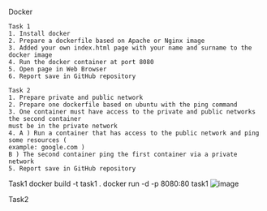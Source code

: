 Docker

```
Task 1
1. Install docker
2. Prepare a dockerfile based on Apache or Nginx image
3. Added your own index.html page with your name and surname to the docker image
4. Run the docker container at port 8080
5. Open page in Web Browser
6. Report save in GitHub repository
```
```
Task 2
1. Prepare private and public network
2. Prepare one dockerfile based on ubuntu with the ping command
3. One container must have access to the private and public networks the second container
must be in the private network
4. A ) Run a container that has access to the public network and ping some resources (
example: google.com )
B ) The second container ping the first container via a private network
5. Report save in GitHub repository
```

Task1
docker build -t task1 .
docker run  -d -p 8080:80 task1
![image](https://user-images.githubusercontent.com/42977616/215338200-c619a964-67ad-48c5-8c49-df019f529639.png)


Task2
